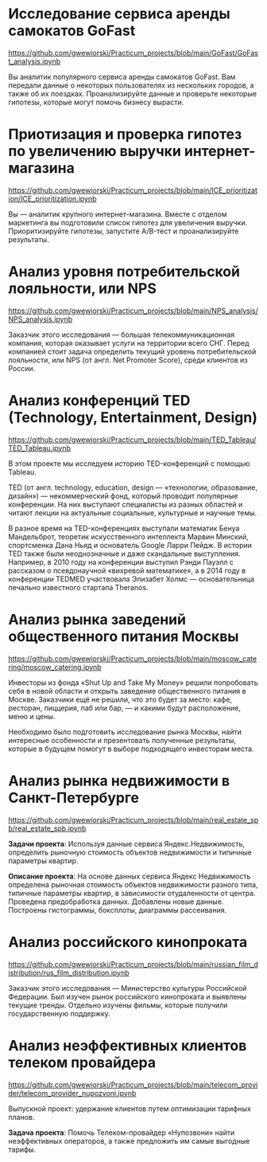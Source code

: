 # Исследование сервиса аренды самокатов GoFast

https://github.com/gwewiorski/Practicum_projects/blob/main/GoFast/GoFast_analysis.ipynb

Вы аналитик популярного сервиса аренды самокатов GoFast. Вам передали данные о некоторых пользователях из нескольких городов, а также об их поездках. Проанализируйте данные и проверьте некоторые гипотезы, которые могут помочь бизнесу вырасти.

# Приотизация и проверка гипотез по увеличению выручки интернет-магазина

https://github.com/gwewiorski/Practicum_projects/blob/main/ICE_prioritization/ICE_prioritization.ipynb

Вы — аналитик крупного интернет-магазина. Вместе с отделом маркетинга вы подготовили список гипотез для увеличения выручки.
Приоритизируйте гипотезы, запустите A/B-тест и проанализируйте результаты. 

# Анализ уровня потребительской лояльности, или NPS 

https://github.com/gwewiorski/Practicum_projects/blob/main/NPS_analysis/NPS_analysis.ipynb

Заказчик этого исследования — большая телекоммуникационная компания, которая оказывает услуги на территории всего СНГ. Перед компанией стоит задача определить текущий уровень потребительской лояльности, или NPS (от англ. Net Promoter Score), среди клиентов из России. 

# Анализ конференций TED (Technology, Entertainment, Design) 

https://github.com/gwewiorski/Practicum_projects/blob/main/TED_Tableau/TED_Tableau.ipynb

В этом проекте мы исследуем историю TED-конференций с помощью Tableau.

TED (от англ. technology, education, design — «технологии, образование, дизайн») — некоммерческий фонд, который проводит популярные конференции. На них выступают специалисты из разных областей и читают лекции на актуальные социальные, культурные и научные темы.

В разное время на TED-конференциях выступали математик Бенуа Мандельброт, теоретик искусственного интеллекта Марвин Минский, спортсменка Дана Ньяд и основатель Google Ларри Пейдж. В истории TED также были неоднозначные и даже скандальные выступления. Например, в 2010 году на конференции выступил Рэнди Пауэлл с рассказом о псевдонаучной «вихревой математике», а в 2014 году в конференции TEDMED участвовала Элизабет Холмс — основательница печально известного стартапа Theranos.

# Анализ рынка заведений общественного питания Москвы

https://github.com/gwewiorski/Practicum_projects/blob/main/moscow_catering/moscow_catering.ipynb

Инвесторы из фонда «Shut Up and Take My Money» решили попробовать себя в новой области и открыть заведение общественного питания в Москве. Заказчики ещё не решили, что это будет за место: кафе, ресторан, пиццерия, паб или бар, — и какими будут расположение, меню и цены.

Необходимо было подготовить исследование рынка Москвы, найти интересные особенности и презентовать полученные результаты, которые в будущем помогут в выборе подходящего инвесторам места.

# Анализ рынка недвижимости в Санкт-Петербурге

https://github.com/gwewiorski/Practicum_projects/blob/main/real_estate_spb/real_estate_spb.ipynb

**Задачи проекта**: Используя данные сервиса Яндекс.Недвижимость, определить рыночную стоимость объектов недвижимости и типичные параметры квартир.

**Описание проекта**: На основе данных сервиса Яндекс Недвижимость определена рыночная стоимость объектов недвижимости разного типа, типичные параметры квартир, в зависимости отудаленности от центра. Проведена предобработка данных. Добавлены новые данные. Построены гистограммы, боксплоты, диаграммы рассеивания.

# Анализ российского кинопроката

https://github.com/gwewiorski/Practicum_projects/blob/main/russian_film_distribution/rus_film_distribution.ipynb

Заказчик этого исследования — Министерство культуры Российской Федерации. Был изучен рынок российского кинопроката и выявлены текущие тренды. Отдельно изучены фильмы,
которые получили государственную поддержку. 

# Анализ неэффективных клиентов телеком провайдера

https://github.com/gwewiorski/Practicum_projects/blob/main/telecom_provider/telecom_provider_nupozvoni.ipynb

Выпускной проект: удержание клиентов путем оптимизации тарифных планов.

**Задача проекта**: Помочь Телеком-провайдер «Нупозвони» найти неэффективных операторов, а также предложить им самые выгодные тарифы. 
